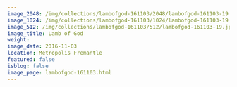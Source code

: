 ```yaml
---
image_2048: /img/collections/lambofgod-161103/2048/lambofgod-161103-19.jpg
image_1024: /img/collections/lambofgod-161103/1024/lambofgod-161103-19.jpg
image_512: /img/collections/lambofgod-161103/512/lambofgod-161103-19.jpg
image_title: Lamb of God
weight: 
image_date: 2016-11-03
location: Metropolis Fremantle
featured: false
isblog: false
image_page: lambofgod-161103.html
---
```

